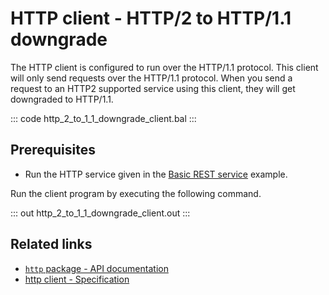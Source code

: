 # HTTP client - HTTP/2 to HTTP/1.1 downgrade

The HTTP client is configured to run over the HTTP/1.1 protocol. This client will only send requests over the HTTP/1.1 protocol. When you send a request to an HTTP2 supported service using this client, they will get downgraded to HTTP/1.1.   

::: code http_2_to_1_1_downgrade_client.bal :::

## Prerequisites
- Run the HTTP service given in the [Basic REST service](/learn/by-example/http-basic-rest-service/) example.

Run the client program by executing the following command.

::: out http_2_to_1_1_downgrade_client.out :::

## Related links
- [`http` package - API documentation](https://lib.ballerina.io/ballerina/http/latest/)
- [http client - Specification](https://ballerina.io/spec/http/#24-client)
